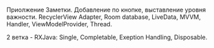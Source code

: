 Приолжение Заметки. Добавление по кнопке, выставление уровня важности. RecyclerView Adapter, Room database, LiveData, MVVM, Handler, ViewModelProvider, Thread.

2 ветка - RXJava: Single, Completable, Exeption Handling, Disposable.
